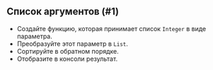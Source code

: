 ## Список аргументов (#1)

- Создайте функцию, которая принимает список `Integer` в виде параметра.
- Преобразуйте этот параметр в `List`.
- Сортируйте в обратном порядке.
- Отобразите в консоли результат.